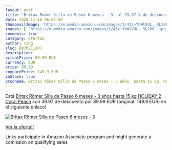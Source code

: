 ```yaml
---
layout: post
title: 'Britax Römer Silla de Paseo 6 meses - 3  al 39.97 % de descuento'
date: 2020-11-10 06:04:50
thumbnailImage: 'https://m.media-amazon.com/images/I/41z+YbWlVUL._SL200_.jpg'
images: [ 'https://m.media-amazon.com/images/I/41z+YbWlVUL._SL200_.jpg' ]
comments: true
category: ofertas
author: ring
slug: B07MZC1JH7
description:
actualPrice: 89.99 EUR
currency: EUR
price: 89.99
comparePrice: 149.9 EUR
inStock: true
prodname: Britax Römer Silla de Paseo 6 meses - 3 años  hasta 15 kg  HOLIDAY 2  Coral Peach
---
```


Está [Britax Römer Silla de Paseo 6 meses - 3 años  hasta 15 kg  HOLIDAY 2  Coral Peach](https://www.amazon.es/dp/B07MZC1JH7/?tag=tolees-21) con 39.97 de descuento por 89.99 EUR (original: 149.9 EUR) en el siguiente enlace!

[![Britax Römer Silla de Paseo 6 meses - 3 ](https://m.media-amazon.com/images/I/41z+YbWlVUL._SL200_.jpg)](https://www.amazon.es/dp/B07MZC1JH7/?tag=tolees-21)

[Ver la oferta!!](https://www.amazon.es/dp/B07MZC1JH7/?tag=tolees-21)

Links participate in Amazon Associate program and might generate a comission on qualifying sales


